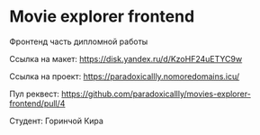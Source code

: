 # Movie explorer frontend

Фронтенд часть дипломной работы

Ссылка на макет: https://disk.yandex.ru/d/KzoHF24uETYC9w

Ссылка на проект: https://paradoxicallly.nomoredomains.icu/

Пул реквест: https://github.com/paradoxicallly/movies-explorer-frontend/pull/4

Студент: Горинчой Кира

